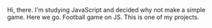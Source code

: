 Hi, there.
I'm studying JavaScript and decided why not make a simple game. Here we go. Football game on JS. This is one of my projects.

